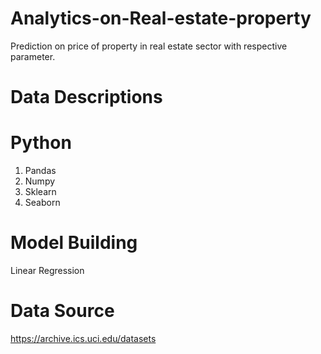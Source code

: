 # Analytics-on-Real-estate-property
Prediction on price of property in real estate sector with respective parameter.

# **Data Descriptions**

# **Python**
1. Pandas
2. Numpy
3. Sklearn
4. Seaborn

# **Model Building**
Linear Regression

# **Data Source**
https://archive.ics.uci.edu/datasets
